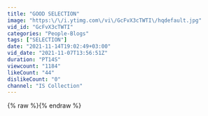```yaml
---
title: "GOOD SELECTION"
image: "https:\/\/i.ytimg.com\/vi\/GcFvX3cTWTI\/hqdefault.jpg"
vid_id: "GcFvX3cTWTI"
categories: "People-Blogs"
tags: ["SELECTION"]
date: "2021-11-14T19:02:49+03:00"
vid_date: "2021-11-07T13:56:51Z"
duration: "PT14S"
viewcount: "1184"
likeCount: "44"
dislikeCount: "0"
channel: "IS Collection"
---
```

{% raw %}{% endraw %}
